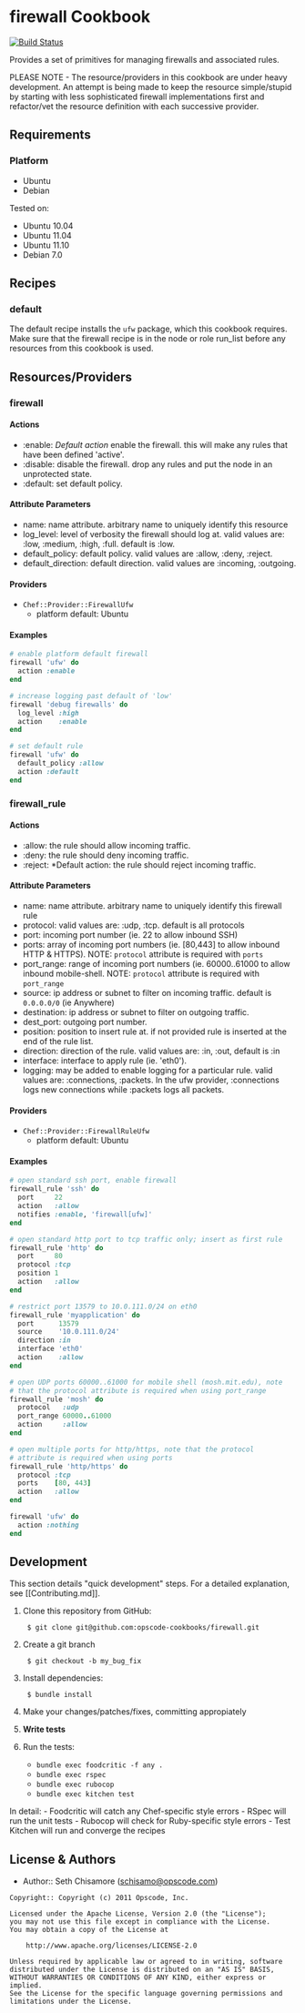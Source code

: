 firewall Cookbook
=================
[![Build Status](https://secure.travis-ci.org/opscode-cookbooks/firewall.png?branch=master)](http://travis-ci.org/opscode-cookbooks/firewall)

Provides a set of primitives for managing firewalls and associated rules.

PLEASE NOTE - The resource/providers in this cookbook are under heavy development. An attempt is being made to keep the resource simple/stupid by starting with less sophisticated firewall implementations first and refactor/vet the resource definition with each successive provider.


Requirements
------------
### Platform
* Ubuntu
* Debian

Tested on:
* Ubuntu 10.04
* Ubuntu 11.04
* Ubuntu 11.10
* Debian 7.0


Recipes
-------
### default
The default recipe installs the `ufw` package, which this cookbook requires. Make sure that the firewall recipe is in the node or role run_list before any resources from this cookbook is used.


Resources/Providers
-------------------
### firewall
#### Actions
- :enable: *Default action* enable the firewall.  this will make any rules that have been defined 'active'.
- :disable: disable the firewall. drop any rules and put the node in an unprotected state.
- :default: set default policy.

#### Attribute Parameters
- name: name attribute. arbitrary name to uniquely identify this resource
- log_level: level of verbosity the firewall should log at. valid values are: :low, :medium, :high, :full. default is :low.
- default_policy: default policy. valid values are :allow, :deny, :reject.
- default_direction: default direction. valid values are :incoming, :outgoing.

#### Providers
- `Chef::Provider::FirewallUfw`
    - platform default: Ubuntu

#### Examples

```ruby
# enable platform default firewall
firewall 'ufw' do
  action :enable
end

# increase logging past default of 'low'
firewall 'debug firewalls' do
  log_level :high
  action    :enable
end

# set default rule
firewall 'ufw' do
  default_policy :allow
  action :default
end
```

### firewall_rule

#### Actions
- :allow: the rule should allow incoming traffic.
- :deny: the rule should deny incoming traffic.
- :reject: *Default action: the rule should reject incoming traffic.

#### Attribute Parameters
- name: name attribute. arbitrary name to uniquely identify this firewall rule
- protocol: valid values are: :udp, :tcp. default is all protocols
- port: incoming port number (ie. 22 to allow inbound SSH)
- ports: array of incoming port numbers (ie. [80,443] to allow inbound HTTP & HTTPS). NOTE: `protocol` attribute is required with `ports`
- port_range: range of incoming port numbers (ie. 60000..61000 to allow inbound mobile-shell. NOTE: `protocol` attribute is required with `port_range`
- source: ip address or subnet to filter on incoming traffic. default is `0.0.0.0/0` (ie Anywhere)
- destination: ip address or subnet to filter on outgoing traffic.
- dest_port: outgoing port number.
- position: position to insert rule at. if not provided rule is inserted at the end of the rule list.
- direction: direction of the rule. valid values are: :in, :out, default is :in
- interface: interface to apply rule (ie. 'eth0').
- logging: may be added to enable logging for a particular rule. valid values are: :connections, :packets. In the ufw provider, :connections logs new connections while :packets logs all packets.

#### Providers

- `Chef::Provider::FirewallRuleUfw`
    - platform default: Ubuntu

#### Examples

```ruby
# open standard ssh port, enable firewall
firewall_rule 'ssh' do
  port     22
  action   :allow
  notifies :enable, 'firewall[ufw]'
end

# open standard http port to tcp traffic only; insert as first rule
firewall_rule 'http' do
  port     80
  protocol :tcp
  position 1
  action   :allow
end

# restrict port 13579 to 10.0.111.0/24 on eth0
firewall_rule 'myapplication' do
  port      13579
  source    '10.0.111.0/24'
  direction :in
  interface 'eth0'
  action    :allow
end

# open UDP ports 60000..61000 for mobile shell (mosh.mit.edu), note
# that the protocol attribute is required when using port_range
firewall_rule 'mosh' do
  protocol   :udp
  port_range 60000..61000
  action     :allow
end

# open multiple ports for http/https, note that the protocol
# attribute is required when using ports
firewall_rule 'http/https' do
  protocol :tcp
  ports    [80, 443]
  action   :allow
end

firewall 'ufw' do
  action :nothing
end
```


Development
-----------
This section details "quick development" steps. For a detailed explanation, see [[Contributing.md]].

1. Clone this repository from GitHub:

        $ git clone git@github.com:opscode-cookbooks/firewall.git

2. Create a git branch

        $ git checkout -b my_bug_fix

3. Install dependencies:

        $ bundle install

4. Make your changes/patches/fixes, committing appropiately
5. **Write tests**
6. Run the tests:
    - `bundle exec foodcritic -f any .`
    - `bundle exec rspec`
    - `bundle exec rubocop`
    - `bundle exec kitchen test`

  In detail:
    - Foodcritic will catch any Chef-specific style errors
    - RSpec will run the unit tests
    - Rubocop will check for Ruby-specific style errors
    - Test Kitchen will run and converge the recipes


License & Authors
-----------------
- Author:: Seth Chisamore (<schisamo@opscode.com>)

```text
Copyright:: Copyright (c) 2011 Opscode, Inc.

Licensed under the Apache License, Version 2.0 (the "License");
you may not use this file except in compliance with the License.
You may obtain a copy of the License at

    http://www.apache.org/licenses/LICENSE-2.0

Unless required by applicable law or agreed to in writing, software
distributed under the License is distributed on an "AS IS" BASIS,
WITHOUT WARRANTIES OR CONDITIONS OF ANY KIND, either express or implied.
See the License for the specific language governing permissions and
limitations under the License.
```
